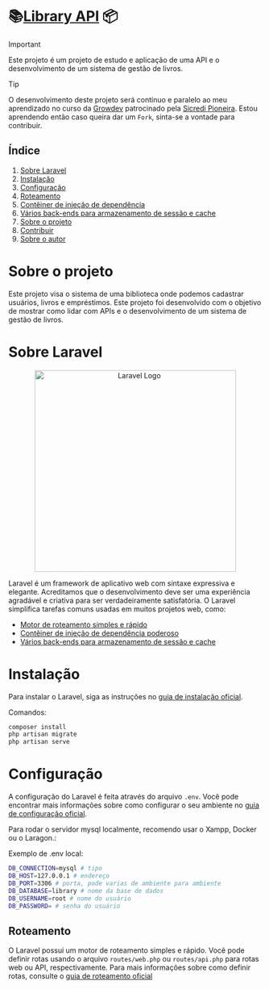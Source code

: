 # 📚[Library API](https://github.com/Marccelo125/api-library) 📦

> [!IMPORTANT]
> Este projeto é um projeto de estudo e aplicação de uma API e o desenvolvimento de um sistema de gestão de livros.</br>

> [!Tip]
>O desenvolvimento deste projeto será contínuo e paralelo ao meu aprendizado no curso da [Growdev](https://www.growdev.com.br) patrocinado pela [Sicredi Pioneira](https://sicredipioneira.com.br). Estou aprendendo então caso queira dar um `Fork`, sinta-se a vontade para contribuir.

## Índice
1. [Sobre Laravel](#sobre-laravel)
2. [Instalação](#instalação)
3. [Configuração](#configuração)
4. [Roteamento](#roteamento)
5. [Contêiner de injeção de dependência](#contêiner-de-injeção-de-dependência)
6. [Vários back-ends para armazenamento de sessão e cache](#armazenamento-de-sessão-e-cache)
7. [Sobre o projeto](#sobre-o-projeto)
8. [Contribuir](#contribuir)
9. [Sobre o autor](#sobre-o-autor)

# Sobre o projeto
Este projeto visa o sistema de uma biblioteca onde podemos cadastrar usuários, livros e empréstimos. Este projeto foi desenvolvido com o objetivo de mostrar como lidar com APIs e o desenvolvimento de um sistema de gestão de livros.


# Sobre Laravel

<p align="center"><a href="https://laravel.com" target="_blank"><img src="https://raw.githubusercontent.com/laravel/art/master/logo-lockup/5%20SVG/2%20CMYK/1%20Full%20Color/laravel-logolockup-cmyk-red.svg" width="400" alt="Laravel Logo"></a></p>

Laravel é um framework de aplicativo web com sintaxe expressiva e elegante. Acreditamos que o desenvolvimento deve ser uma experiência agradável e criativa para ser verdadeiramente satisfatória. O Laravel simplifica tarefas comuns usadas em muitos projetos web, como:

- [Motor de roteamento simples e rápido](#roteamento)
- [Contêiner de injeção de dependência poderoso](#contêiner-de-injeção-de-dependência)
- [Vários back-ends para armazenamento de sessão e cache](#armazenamento-de-sessão-e-cache)

# Instalação

Para instalar o Laravel, siga as instruções no [guia de instalação oficial](https://laravel.com/docs/installation).

Comandos:

```bash
composer install
php artisan migrate
php artisan serve
```

# Configuração

A configuração do Laravel é feita através do arquivo `.env`. Você pode encontrar mais informações sobre como configurar o seu ambiente no [guia de configuração oficial](https://laravel.com/docs/configuration).

Para rodar o servidor mysql localmente, recomendo usar o Xampp, Docker ou o Laragon.:

Exemplo de .env local:
```bash
DB_CONNECTION=mysql # tipo
DB_HOST=127.0.0.1 # endereço
DB_PORT=3306 # porta, pode varias de ambiente para ambiente
DB_DATABASE=library # nome da base de dados
DB_USERNAME=root # nome do usuário
DB_PASSWORD= # senha do usuário
```

## Roteamento

O Laravel possui um motor de roteamento simples e rápido. Você pode definir rotas usando o arquivo `routes/web.php` ou `routes/api.php` para rotas web ou API, respectivamente. Para mais informações sobre como definir rotas, consulte o [guia de roteamento oficial](https://laravel.com/docs/routing)
